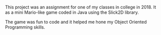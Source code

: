 This project was an assignment for one of my classes in college in 2018.
It as a mini Mario-like game coded in Java using the Slick2D library.

The game was fun to code and it helped me hone my Object Oriented Programming skills.
